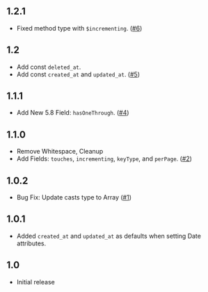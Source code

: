 ## 1.2.1
- Fixed method type with `$incrementing`. ([#6](https://github.com/ahinkle/vscode-laravel-model-snippets/pull/6))

## 1.2
- Add const `deleted_at`.
- Add const `created_at` and `updated_at`. ([#5](https://github.com/ahinkle/vscode-laravel-model-snippets/pull/5))

## 1.1.1
- Add New 5.8 Field: `hasOneThrough`. ([#4](https://github.com/ahinkle/vscode-laravel-model-snippets/pull/4))

## 1.1.0
- Remove Whitespace, Cleanup
- Add Fields: `touches`, `incrementing`, `keyType`, and `perPage`. ([#2](https://github.com/ahinkle/vscode-laravel-model-snippets/pull/2))

## 1.0.2
- Bug Fix: Update casts type to Array ([#1](https://github.com/ahinkle/vscode-laravel-model-snippets/pull/1))

## 1.0.1
- Added `created_at` and `updated_at` as defaults when setting Date attributes.

## 1.0
- Initial release